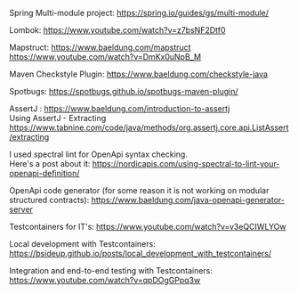 Spring Multi-module project: https://spring.io/guides/gs/multi-module/

Lombok: https://www.youtube.com/watch?v=z7bsNF2Dtf0

Mapstruct: https://www.baeldung.com/mapstruct
https://www.youtube.com/watch?v=DmKx0uNpB_M

Maven Checkstyle Plugin: https://www.baeldung.com/checkstyle-java

Spotbugs: https://spotbugs.github.io/spotbugs-maven-plugin/

AssertJ : https://www.baeldung.com/introduction-to-assertj \
Using AssertJ - Extracting https://www.tabnine.com/code/java/methods/org.assertj.core.api.ListAssert/extracting

I used spectral lint for OpenApi syntax checking. \
Here's a post about it: 
https://nordicapis.com/using-spectral-to-lint-your-openapi-definition/

OpenApi code generator (for some reason it is not working on modular structured contracts): https://www.baeldung.com/java-openapi-generator-server

Testcontainers for IT's:
https://www.youtube.com/watch?v=v3eQCIWLYOw

Local development with Testcontainers:
https://bsideup.github.io/posts/local_development_with_testcontainers/

Integration and end-to-end testing with Testcontainers: 
https://www.youtube.com/watch?v=qpDOgGPpq3w